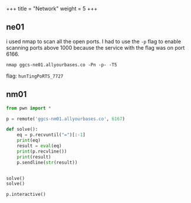 +++
title = "Network"
weight = 5
+++

## ne01

i used nmap to scan all the open ports.  I had to use the `-p` flag to enable scanning ports above 1000 because the service with the flag was on port 6166. 

`nmap ggcs-ne01.allyourbases.co -Pn -p- -T5`


flag: `hunTingPoRTS_7727`

## nm01

```python
from pwn import *

p = remote('ggcs-nm01.allyourbases.co', 6167)

def solve():
	eq = p.recvuntil("=")[:-1]
	print(eq)
	result = eval(eq)
	print(p.recvline())
	print(result)
	p.sendline(str(result))


solve()
solve()

p.interactive()
```
